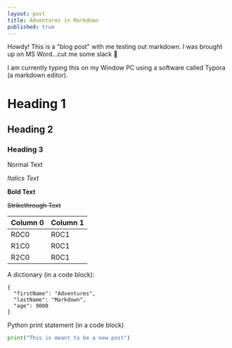 ```yaml
---
layout: post
title: Adventures in Markdown
published: true
---
```



Howdy! This is a "blog post" with me testing out markdown. I was brought up on MS Word...cut me some slack 🤣

I am currently typing this on my Window PC using a software called Typora (a markdown editor).

# Heading 1 

## Heading 2

### Heading 3

Normal Text

*Italics Text*

**Bold Text**

~~Strikethrough Text~~



| Column 0 | Column 1 |
| --- | ----------- |
| R0C0 | R0C1 |
| R1C0 | R0C1 |
| R2C0 | R0C1 |

A dictionary (in a code block):


```
{
  "firstName": "Adventures",
  "lastName": "Markdown",
  "age": 9000
}
```

Python print statement (in a code block)

```python
print("This is meant to be a new post")
```


